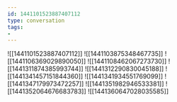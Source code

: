 ```yaml
---
id: 1441101523887407112
type: conversation
tags:
- 
---
```

![[1441101523887407112]]
![[1441103875348467735]]
![[1441106369029890050]]
![[1441108462067273730]]
![[1441311874385993744]]
![[1441312290830045188]]
![[1441341457151844360]]
![[1441341934551769099]]
![[1441347179973472257]]
![[1441351982946533381]]
![[1441352064676683783]]
![[1441360647028035585]]

